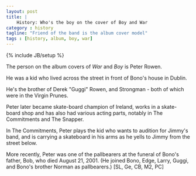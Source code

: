 ```yaml
---
layout: post
title: |
    History: Who's the boy on the cover of Boy and War
category : history
tagline: "Friend of the band is the album cover model"
tags : [history, album, boy, war]
---
```

{% include JB/setup %}

The person on the album covers of *War* and *Boy* is Peter Rowen. 

He was a kid who lived across the street in front of Bono's house in Dublin.

He's the brother of Derek "Guggi" Rowen, and Strongman - both of which were in the Virgin Prunes. 

Peter later became skate-board champion of Ireland, works in a skate-board shop and has also had various acting parts, notably in The Commitments and The Snapper. 

In The Commitments, Peter plays the kid who wants to audition for Jimmy's band, and is carrying a skateboard in his arms as he yells to Jimmy from the street below. 

More recently, Peter was one of the pallbearers at the funeral of Bono's father, Bob, who died August 21, 2001. (He joined Bono, Edge, Larry, Guggi, and Bono's brother Norman as pallbearers.) [SL, Ge, CB, M2, PC]